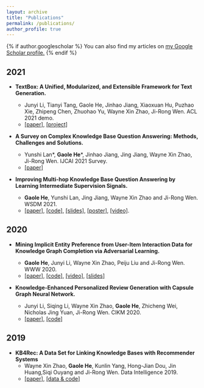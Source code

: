 ```yaml
---
layout: archive
title: "Publications"
permalink: /publications/
author_profile: true
---
```


{% if author.googlescholar %}
  You can also find my articles on <u><a href="{{author.googlescholar}}">my Google Scholar profile</a>.</u>
{% endif %}

## 2021

- **TextBox: A Unified, Modularized, and Extensible Framework for Text Generation.**
  - Junyi Li, Tianyi Tang, Gaole He, Jinhao Jiang, Xiaoxuan Hu, Puzhao Xie, Zhipeng Chen, Zhuohao Yu, Wayne Xin Zhao, Ji-Rong Wen. ACL 2021 demo.
  - [[paper]](https://arxiv.org/abs/2101.02046), [[project]](https://github.com/RUCAIBox/TextBox)

- **A Survey on Complex Knowledge Base Question Answering: Methods, Challenges and Solutions.**
  - Yunshi Lan*, **Gaole He***, Jinhao Jiang, Jing Jiang, Wayne Xin Zhao, Ji-Rong Wen. IJCAI 2021 Survey.
  - [[paper]](https://arxiv.org/abs/2105.11644)

- **Improving Multi-hop Knowledge Base Question Answering by Learning Intermediate Supervision Signals.**
  - **Gaole He**, Yunshi Lan, Jing Jiang, Wayne Xin Zhao and Ji-Rong Wen. WSDM 2021.
  - [[paper]](http://RichardHGL.github.io/files/wsdm2021.pdf), [[code]](https://github.com/RichardHGL/WSDM2021_NSM), [[slides]](https://github.com/RichardHGL/WSDM2021_NSM/blob/main/presentation/wsdm_slides_ver2.pptx), [[poster]](https://github.com/RichardHGL/WSDM2021_NSM/blob/main/presentation/wsdm-poster.pdf), [[video]](https://vimeo.com/518921912).

## 2020

- **Mining Implicit Entity Preference from User-Item Interaction Data for Knowledge Graph Completion via Adversarial Learning.**
  - **Gaole He**, Junyi Li, Wayne Xin Zhao, Peiju Liu and Ji-Rong Wen. WWW 2020.
  - [[paper]](http://RichardHGL.github.io/files/www2020.pdf), [[code]](https://github.com/RichardHGL/UPGAN), [[video]](https://www.youtube.com/watch?v=SABAIvhhMm0&list=PLJNwhMK_V7EyZCUt6SjW4JthoM9-QiHMZ&index=43), [[slides]](https://github.com/RichardHGL/UPGAN/blob/master/www_slides.pptx)

- **Knowledge-Enhanced Personalized Review Generation with Capsule Graph Neural Network.**
  - Junyi Li, Siqing Li, Wayne Xin Zhao, **Gaole He**, Zhicheng Wei, Nicholas Jing Yuan, Ji-Rong Wen. CIKM 2020.
  - [[paper]](https://arxiv.org/pdf/2010.01480), [[code]](https://github.com/turboLJY/CapsGNN-Review-Generation)

## 2019

- **KB4Rec: A Data Set for Linking Knowledge Bases with Recommender Systems**
  - Wayne Xin Zhao, **Gaole He**, Kunlin Yang, Hong-Jian Dou, Jin Huang,Siqi Ouyang and Ji-Rong Wen. Data Intelligence 2019.
  - [[paper]](http://RichardHGL.github.io/files/KB4Rec.pdf), [[data & code]](https://github.com/RUCDM/KB4Rec)

<!--{% include base_path %}
{% for post in site.publications reversed %}
  {% include archive-single.html %}
{% endfor %}
-->

